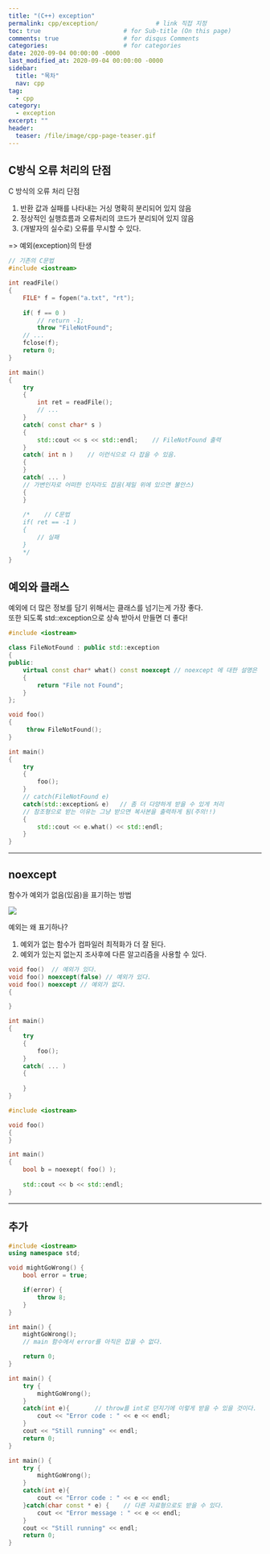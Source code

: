```yaml
---
title: "(C++) exception"
permalink: cpp/exception/                # link 직접 지정
toc: true                       # for Sub-title (On this page)
comments: true                  # for disqus Comments
categories:                     # for categories
date: 2020-09-04 00:00:00 -0000
last_modified_at: 2020-09-04 00:00:00 -0000
sidebar:
  title: "목차"
  nav: cpp
tag:
  - cpp
category:
  - exception
excerpt: ""
header:
  teaser: /file/image/cpp-page-teaser.gif
---
```


## C방식 오류 처리의 단점

C 방식의 오류 처리 단점

1. 반환 값과 실패를 나타내는 거싱 명확히 분리되어 있지 않음
2. 정상적인 실행흐름과 오류처리의 코드가 분리되어 있지 않음
3. (개발자의 실수로) 오류를 무시할 수 있다.

=> 예외(exception)의 탄생

```cpp
// 기존의 C문법
#include <iostream>

int readFile()
{
    FILE* f = fopen("a.txt", "rt");
    
    if( f == 0 )
        // return -1;
        throw "FileNotFound";
    // ...
    fclose(f);
    return 0;
}

int main()
{
    try
    {
        int ret = readFile();
        // ...
    }
    catch( const char* s )
    {
        std::cout << s << std::endl;    // FileNotFound 출력
    }
    catch( int n )    // 이런식으로 다 잡을 수 있음.
    {
    }
    catch( ... )      
    // 가변인자로 어떠한 인자라도 잡음(제일 위에 있으면 불안스)
    {
    }
    
    /*    // C문법
    if( ret == -1 )
    {
        // 실패
    }
    */
}
```

## 예외와 클래스

예외에 더 많은 정보를 담기 위해서는 클래스를 넘기는게 가장 좋다.<br>
또한 되도록 std::exception으로 상속 받아서 만들면 더 좋다!<br>

```cpp
#include <iostream>

class FileNotFound : public std::exception
{
public:
    virtual const char* what() const noexcept // noexcept 에 대한 설명은 아래에서..
    {
        return "File not Found";
    }
};

void foo()
{
     throw FileNotFound();
}

int main()
{
    try
    {
        foo();
    }
    // catch(FileNotFound e)
    catch(std::exception& e)   // 좀 더 다양하게 받을 수 있게 처리
    // 참조형으로 받는 이유는 그냥 받으면 복사본을 출력하게 됨(주의!!)
    {
        std::cout << e.what() << std::endl;
    }
}
```

---

## noexcept

함수가 예외가 없음(있음)을 표기하는 방법

![](/file/imagecpp-exception-image-01.png)

예외는 왜 표기하나?
 
1. 예외가 없는 함수가 컴파일러 최적화가 더 잘 된다.
2. 예외가 있는지 없는지 조사후에 다른 알고리즘을 사용할 수 있다.

```cpp
void foo()  // 예외가 있다.
void foo() noexcept(false) // 예외가 있다.
void foo() noexcept // 예외가 없다.
{

}

int main()
{
    try
    {
        foo();
    }
    catch( ... )
    {
        
    }
}
```

```cpp
#include <iostream>

void foo()
{
}

int main()
{
    bool b = noexept( foo() );
    
    std::cout << b << std::endl;
}
```

---

## 추가

```cpp
#include <iostream>
using namespace std;

void mightGoWrong() {
    bool error = true;

    if(error) {
        throw 8;
    }
}

int main() {
    mightGoWrong();
    // main 함수에서 error를 아직은 잡을 수 없다.

    return 0;
}
```

```cpp
int main() {
    try {
        mightGoWrong();
    }
    catch(int e){       // throw를 int로 던지기에 이렇게 받을 수 있을 것이다.
        cout << "Error code : " << e << endl;
    }
    cout << "Still running" << endl;
    return 0;
}
```

```cpp
int main() {
    try {
        mightGoWrong();
    }
    catch(int e){
        cout << "Error code : " << e << endl;
    }catch(char const * e) {    // 다른 자료형으로도 받을 수 있다.
        cout << "Error message : " << e << endl;
    }
    cout << "Still running" << endl;
    return 0;
}
```